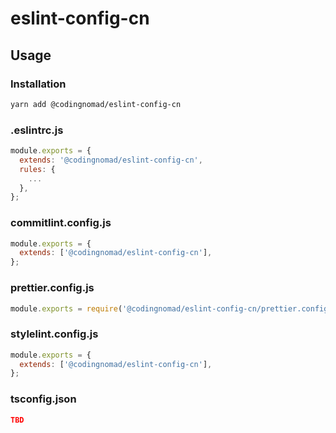 # eslint-config-cn

## Usage

### Installation

```bash
yarn add @codingnomad/eslint-config-cn
```

### .eslintrc.js

```js
module.exports = {
  extends: '@codingnomad/eslint-config-cn',
  rules: {
    ...
  },
};

```

### commitlint.config.js

```js
module.exports = {
  extends: ['@codingnomad/eslint-config-cn'],
};
```

### prettier.config.js

```js
module.exports = require('@codingnomad/eslint-config-cn/prettier.config');
```

### stylelint.config.js

```js
module.exports = {
  extends: ['@codingnomad/eslint-config-cn'],
};
```

### tsconfig.json

```json
TBD
```
